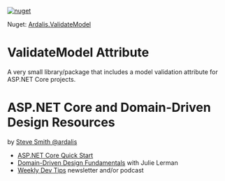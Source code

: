 [![nuget](https://img.shields.io/nuget/dt/Ardalis.ValidateModel.svg)](https://www.nuget.org/packages/Ardalis.ValidateModel)

Nuget: [Ardalis.ValidateModel](https://www.nuget.org/packages/Ardalis.ValidateModel)

# ValidateModel Attribute
A very small library/package that includes a model validation attribute for ASP.NET Core projects.

# ASP.NET Core and Domain-Driven Design Resources

by [Steve Smith @ardalis](https://twitter.com/ardalis)

- [ASP.NET Core Quick Start](http://aspnetcorequickstart.com)
- [Domain-Driven Design Fundamentals](http://bit.ly/ddd-fundamentals) with Julie Lerman
- [Weekly Dev Tips](http://ardalis.com/tips) newsletter and/or podcast
